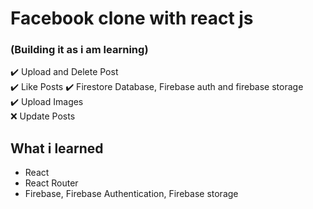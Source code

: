 # Facebook clone with react js

### (Building it as i am learning)

✔️ Upload and Delete Post  
✔️ Like Posts
✔️ Firestore Database, Firebase auth and firebase storage  
✔️ Upload Images  
❌ Update Posts

## What i learned

- React
- React Router
- Firebase, Firebase Authentication, Firebase storage
